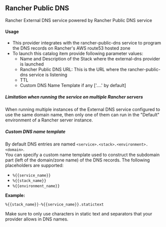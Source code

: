 ## Rancher Public DNS

Rancher External DNS service powered by Rancher Public DNS service

#### Usage

- This provider integrates with the rancher-public-dns service to program the DNS records on Rancher's AWS route53 hosted zone 
- To launch this catalog item provide following parameter values:
    - Name  and Description of the Stack where the external-dns provider is launched
    - Rancher Public DNS URL: This is the URL where the rancher-public-dns service is listening
    - TTL
    - Custom DNS Name Template if any ['<service>.<stack>.<environment>.<domain>.' by default]

##### Limitation when running the service on multiple Rancher servers

When running multiple instances of the External DNS service configured to use the same domain name, then only one of them can run in the "Default" environment of a Rancher server instance.

##### Custom DNS name template

By default DNS entries are named `<service>.<stack>.<environment>.<domain>`.    
You can specify a custom name template used to construct the subdomain part (left of the domain/zone name) of the DNS records. The following placeholders are supported:

* `%{{service_name}}`
* `%{{stack_name}}`
* `%{{environment_name}}`

**Example:**

`%{{stack_name}}-%{{service_name}}.statictext`

Make sure to only use characters in static text and separators that your provider allows in DNS names.
